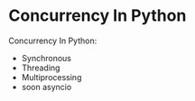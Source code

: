 # Concurrency In Python
Concurrency In Python:
- Synchronous 
- Threading
- Multiprocessing 
- soon asyncio
